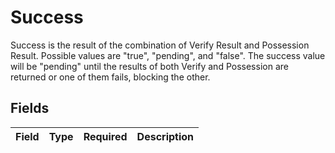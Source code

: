# Success

Success is the result of the combination of Verify Result and Possession Result. Possible values are "true", "pending", and "false". The success value will be "pending" until the results of both Verify and Possession are returned or one of them fails, blocking the other.


## Fields

| Field       | Type        | Required    | Description |
| ----------- | ----------- | ----------- | ----------- |